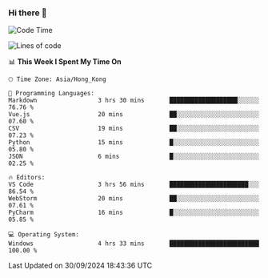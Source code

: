 ### Hi there 👋

<!--
**RoiexLee/RoiexLee** is a ✨ _special_ ✨ repository because its `README.md` (this file) appears on your GitHub profile.

Here are some ideas to get you started:

- 🔭 I’m currently working on ...
- 🌱 I’m currently learning ...
- 👯 I’m looking to collaborate on ...
- 🤔 I’m looking for help with ...
- 💬 Ask me about ...
- 📫 How to reach me: ...
- 😄 Pronouns: ...
- ⚡ Fun fact: ...
-->

<!--START_SECTION:waka-->
![Code Time](http://img.shields.io/badge/Code%20Time-713%20hrs%2015%20mins-blue)

![Lines of code](https://img.shields.io/badge/From%20Hello%20World%20I%27ve%20Written-38.4%20thousand%20lines%20of%20code-blue)

📊 **This Week I Spent My Time On** 

```text
🕑︎ Time Zone: Asia/Hong_Kong

💬 Programming Languages: 
Markdown                 3 hrs 30 mins       ███████████████████░░░░░░   76.76 % 
Vue.js                   20 mins             ██░░░░░░░░░░░░░░░░░░░░░░░   07.60 % 
CSV                      19 mins             ██░░░░░░░░░░░░░░░░░░░░░░░   07.23 % 
Python                   15 mins             █░░░░░░░░░░░░░░░░░░░░░░░░   05.80 % 
JSON                     6 mins              █░░░░░░░░░░░░░░░░░░░░░░░░   02.25 % 

🔥 Editors: 
VS Code                  3 hrs 56 mins       ██████████████████████░░░   86.54 % 
WebStorm                 20 mins             ██░░░░░░░░░░░░░░░░░░░░░░░   07.61 % 
PyCharm                  16 mins             █░░░░░░░░░░░░░░░░░░░░░░░░   05.85 % 

💻 Operating System: 
Windows                  4 hrs 33 mins       █████████████████████████   100.00 % 
```


 Last Updated on 30/09/2024 18:43:36 UTC
<!--END_SECTION:waka-->
